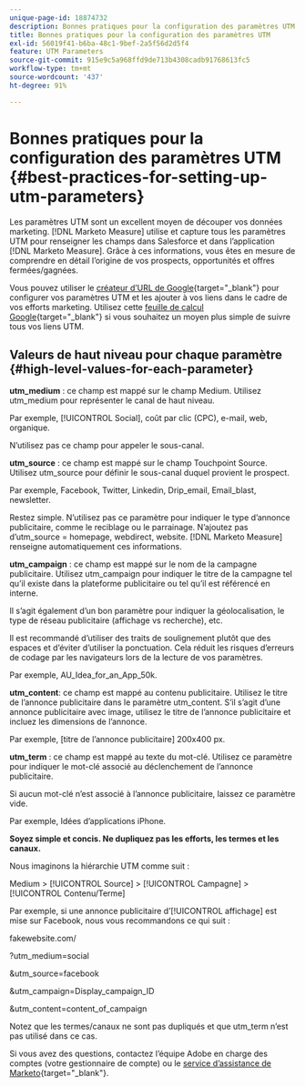 ```yaml
---
unique-page-id: 18874732
description: Bonnes pratiques pour la configuration des paramètres UTM -  [!DNL Marketo Measure]
title: Bonnes pratiques pour la configuration des paramètres UTM
exl-id: 56019f41-b6ba-48c1-9bef-2a5f56d2d5f4
feature: UTM Parameters
source-git-commit: 915e9c5a968ffd9de713b4308cadb91768613fc5
workflow-type: tm+mt
source-wordcount: '437'
ht-degree: 91%

---
```


# Bonnes pratiques pour la configuration des paramètres UTM {#best-practices-for-setting-up-utm-parameters}

Les paramètres UTM sont un excellent moyen de découper vos données marketing. [!DNL Marketo Measure] utilise et capture tous les paramètres UTM pour renseigner les champs dans Salesforce et dans l’application [!DNL Marketo Measure]. Grâce à ces informations, vous êtes en mesure de comprendre en détail l’origine de vos prospects, opportunités et offres fermées/gagnées.

Vous pouvez utiliser le [créateur d’URL de Google](https://support.google.com/analytics/answer/1033867?hl=fr){target="_blank"} pour configurer vos paramètres UTM et les ajouter à vos liens dans le cadre de vos efforts marketing. Utilisez cette [feuille de calcul Google](https://docs.google.com/spreadsheets/d/1QCIr1WUJQHE68cA4VTks2XE7nxuryaUymCEy_23-Oew/edit#gid=0){target="_blank"} si vous souhaitez un moyen plus simple de suivre tous vos liens UTM.

## Valeurs de haut niveau pour chaque paramètre {#high-level-values-for-each-parameter}

**utm_medium** : ce champ est mappé sur le champ Medium. Utilisez utm_medium pour représenter le canal de haut niveau.

Par exemple, [!UICONTROL Social], coût par clic (CPC), e-mail, web, organique.

N’utilisez pas ce champ pour appeler le sous-canal.

**utm_source** : ce champ est mappé sur le champ Touchpoint Source. Utilisez utm_source pour définir le sous-canal duquel provient le prospect.

Par exemple, Facebook, Twitter, Linkedin, Drip_email, Email_blast, newsletter.

Restez simple. N’utilisez pas ce paramètre pour indiquer le type d’annonce publicitaire, comme le reciblage ou le parrainage. N’ajoutez pas d’utm_source = homepage, webdirect, website. [!DNL Marketo Measure] renseigne automatiquement ces informations.

**utm_campaign** : ce champ est mappé sur le nom de la campagne publicitaire. Utilisez utm_campaign pour indiquer le titre de la campagne tel qu’il existe dans la plateforme publicitaire ou tel qu’il est référencé en interne.

Il s’agit également d’un bon paramètre pour indiquer la géolocalisation, le type de réseau publicitaire (affichage vs recherche), etc.

Il est recommandé d’utiliser des traits de soulignement plutôt que des espaces et d’éviter d’utiliser la ponctuation. Cela réduit les risques d’erreurs de codage par les navigateurs lors de la lecture de vos paramètres.

Par exemple, AU_Idea_for_an_App_50k.

**utm_content**: ce champ est mappé au contenu publicitaire. Utilisez le titre de l’annonce publicitaire dans le paramètre utm_content. S’il s’agit d’une annonce publicitaire avec image, utilisez le titre de l’annonce publicitaire et incluez les dimensions de l’annonce.

Par exemple, [titre de l’annonce publicitaire] 200x400 px.

**utm_term** : ce champ est mappé au texte du mot-clé. Utilisez ce paramètre pour indiquer le mot-clé associé au déclenchement de l’annonce publicitaire.

Si aucun mot-clé n’est associé à l’annonce publicitaire, laissez ce paramètre vide.

Par exemple, Idées d’applications iPhone.

**Soyez simple et concis. Ne dupliquez pas les efforts, les termes et les canaux.**

Nous imaginons la hiérarchie UTM comme suit :

Medium > [!UICONTROL Source] > [!UICONTROL Campagne] > [!UICONTROL Contenu/Terme]

Par exemple, si une annonce publicitaire d’[!UICONTROL affichage] est mise sur Facebook, nous vous recommandons ce qui suit :

fakewebsite.com/

?utm_medium=social

&amp;utm_source=facebook

&amp;utm_campaign=Display_campaign_ID

&amp;utm_content=content_of_campaign

Notez que les termes/canaux ne sont pas dupliqués et que utm_term n’est pas utilisé dans ce cas.

Si vous avez des questions, contactez l’équipe Adobe en charge des comptes (votre gestionnaire de compte) ou le [service d’assistance de Marketo](https://nation.marketo.com/t5/support/ct-p/Support){target="_blank"}.
